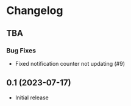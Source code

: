 # Changelog

## TBA

### Bug Fixes

- Fixed notification counter not updating (#9)

## 0.1 (2023-07-17)

- Initial release